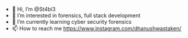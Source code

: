- 👋 Hi, I’m @St4bl3
- 👀 I’m interested in forensics, full stack development
- 🌱 I’m currently learning cyber security forensics
- 📫 How to reach me https://www.instagram.com/dhanushwastaken/

